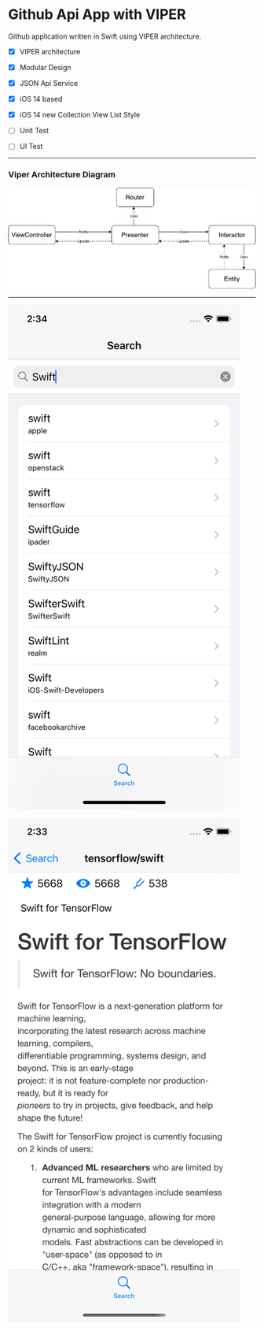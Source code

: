 # Github Api App with VIPER

Github application written in Swift using VIPER architecture.

- [x] VIPER architecture
- [x] Modular Design
- [x] JSON Api Service
- [x] iOS 14 based
- [x] iOS 14 new Collection View List Style
- [ ] Unit Test
- [ ] UI Test


------------
### Viper Architecture Diagram

![](https://github.com/yusufozgul/GithubApiWithVIPER/blob/master/Github/ViperDiagram.png)

------------

![](https://github.com/yusufozgul/GithubApiWithVIPER/blob/master/Github/SS1.png)

![](https://github.com/yusufozgul/GithubApiWithVIPER/blob/master/Github/SS2.png)
